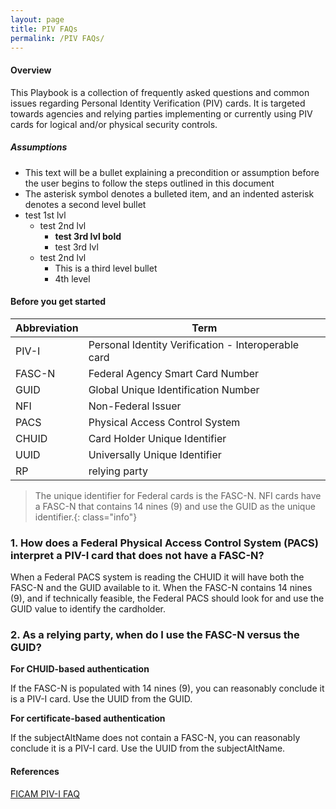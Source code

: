 ```yaml
---
layout: page
title: PIV FAQs
permalink: /PIV FAQs/
---
```


#### Overview
This Playbook is a collection of frequently asked questions and common issues regarding Personal Identity Verification (PIV) cards.  It is targeted towards agencies and relying parties implementing or currently using PIV cards for logical and/or physical security controls.

##### Assumptions
*  This text will be a bullet explaining a precondition or assumption before the user begins to follow the steps outlined in this document
*  The asterisk symbol denotes a bulleted item, and an indented asterisk denotes a second level bullet
* test 1st lvl
  * test 2nd lvl
    * **test 3rd lvl bold**
    * test 3rd lvl
  * test 2nd lvl
    *  This is a third level bullet
      *  4th level


#### Before you get started
Abbreviation | Term 
-------------|------
PIV-I | Personal Identity Verification - Interoperable card
FASC-N | Federal Agency Smart Card Number
GUID | Global Unique Identification Number
NFI | Non-Federal Issuer
PACS | Physical Access Control System
CHUID | Card Holder Unique Identifier
UUID | Universally Unique Identifier
RP | relying party

>The unique identifier for Federal cards is the FASC-N. 
>NFI cards have a FASC-N that contains 14 nines (9) and use the GUID as the unique identifier.{: class="info"}

### 1. How does a Federal Physical Access Control System (PACS) interpret a PIV-I card that does not have a FASC-N?

When a Federal PACS system is reading the CHUID it will have both the FASC-N and the GUID available to it.  When the FASC-N contains 14 nines (9), and if technically feasible, the Federal PACS should look for and use the GUID value to identify the cardholder.




### 2. As a relying party, when do I use the FASC-N versus the GUID?

**For CHUID-based authentication**

If the FASC-N is populated with 14 nines (9), you can reasonably conclude it is a PIV-I card. Use the UUID from the GUID.

**For certificate-based authentication**

If the subjectAltName does not contain a FASC-N, you can reasonably conclude it is a PIV-I card. Use the UUID from the subjectAltName.





#### References

[FICAM PIV-I FAQ](https://www.idmanagement.gov/IDM/servlet/fileField?entityId=ka0t0000000TNPlAAO&field=File__Body__s)
